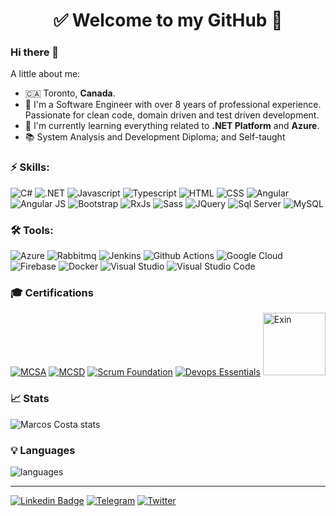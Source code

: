 <h1 align="center"> 
	✅ Welcome to my GitHub 🚀
</h1>

### Hi there 👋


A little about me:

- 🇨🇦  Toronto, **Canada**.
- 🔭  I'm a Software Engineer with over 8 years of professional experience. Passionate for clean code, domain driven and test driven development.
- 🌱  I'm currently learning everything related to **.NET Platform** and **Azure**.
- 📚  System Analysis and Development Diploma; and Self-taught

### ⚡ Skills:
![C#](https://img.shields.io/badge/C%23-239120?style=for-the-badge&logo=c-sharp&logoColor=white&style=plastic) ![.NET](https://img.shields.io/badge/.NET-5C2D91?style=for-the-badge&logo=.net&logoColor=white&style=plastic) ![Javascript](https://img.shields.io/badge/JavaScript-323330?style=for-the-badge&logo=javascript&logoColor=F7DF1E&style=plastic) ![Typescript](https://img.shields.io/badge/TypeScript-007ACC?style=for-the-badge&logo=typescript&logoColor=white&style=plastic) ![HTML](https://img.shields.io/badge/HTML5-E34F26?style=for-the-badge&logo=html5&logoColor=white&style=plastic) ![CSS](https://img.shields.io/badge/CSS3-1572B6?style=for-the-badge&logo=css3&logoColor=white&style=plastic) ![Angular](https://img.shields.io/badge/Angular-DD0031?style=for-the-badge&logo=angular&logoColor=white&style=plastic) ![Angular JS](https://img.shields.io/badge/AngularJS-E23237?style=for-the-badge&logo=angularjs&logoColor=white&style=plastic) ![Bootstrap](https://img.shields.io/badge/Bootstrap-563D7C?style=for-the-badge&logo=bootstrap&logoColor=white&style=plastic) ![RxJs](https://img.shields.io/badge/rxjs-%23B7178C.svg?style=for-the-badge&logo=reactivex&logoColor=white&style=plastic) ![Sass](https://img.shields.io/badge/Sass-CC6699?style=for-the-badge&logo=sass&logoColor=white&style=plastic) ![JQuery](https://img.shields.io/badge/jQuery-0769AD?style=for-the-badge&logo=jquery&logoColor=white&style=plastic) ![Sql Server](https://img.shields.io/badge/Microsoft_SQL_Server-CC2927?style=for-the-badge&logo=microsoft-sql-server&logoColor=white&style=plastic) ![MySQL](https://img.shields.io/badge/MySQL-00000F?style=for-the-badge&logo=mysql&logoColor=white&style=plastic)

### 🛠 Tools:
![Azure](https://img.shields.io/badge/azure-%230072C6.svg?style=for-the-badge&logo=azure-devops&logoColor=white&style=plastic) ![Rabbitmq](https://img.shields.io/badge/rabbitmq-f47b20?style=for-the-badge&logo=rabbitmq&logoColor=white&style=plastic) ![Jenkins](https://img.shields.io/badge/jenkins-%232C5263.svg?style=for-the-badge&logo=jenkins&logoColor=white&style=plastic) ![Github Actions](https://img.shields.io/badge/githubactions-%232671E5.svg?style=for-the-badge&logo=githubactions&logoColor=white&style=plastic) ![Google Cloud](https://img.shields.io/badge/GoogleCloud-%234285F4.svg?style=for-the-badge&logo=google-cloud&logoColor=white&style=plastic) ![Firebase](https://img.shields.io/badge/firebase-%23039BE5.svg?style=for-the-badge&logo=firebase&style=plastic) ![Docker](https://img.shields.io/badge/docker-%230db7ed.svg?style=for-the-badge&logo=docker&logoColor=white&style=plastic) ![Visual Studio](https://img.shields.io/badge/VisualStudio-5C2D91.svg?style=for-the-badge&logo=visual-studio&logoColor=white&style=plastic) ![Visual Studio Code](https://img.shields.io/badge/VisualStudioCode-0078d7.svg?style=for-the-badge&logo=visual-studio-code&logoColor=white&style=plastic)


### 🎓 Certifications

[![MCSA](https://images.credly.com/size/100x100/images/b87c24db-0e54-4f78-8059-eb47675d585d/MCSA-Web_Applications.png)](http://bit.ly/39MoiWq) [![MCSD](https://images.credly.com/size/100x100/images/38ac16bb-aba0-449f-912d-a0112adc5657/MCSD-App_Builder.png)](https://bit.ly/3gLCanA) [![Scrum Foundation](https://images.credly.com/size/100x100/images/c2ddc533-ba6c-464d-a69d-f9f28177176b/CertiProf-Badge-SFPC.png)](https://www.credly.com/badges/cdfe20f7-7ba1-42cd-8883-b1b19b3ded2a) [![Devops Essentials](https://images.credly.com/size/100x100/images/165466d3-37d8-4dcb-821d-cb072cfd2a69/CertiProf-Badge-DEPC.png)](https://www.credly.com/badges/16624e2c-24ee-4e69-a9af-5a220d2ee079) [<img src="https://app.exeed.pro:443/api/Images/BadgeTemplate/3" alt="Exin" width="100"/>](https://bit.ly/2W7uYtX)

### 📈 Stats 
 
![Marcos Costa stats](https://github-readme-stats.vercel.app/api?username=marcoscostadev&theme=cobalt&show_icons=true)

### 💡  Languages 
![languages](https://github-readme-stats.vercel.app/api/top-langs/?username=marcoscostadev&hide=scss&layout=compact&theme=cobalt&title_color=2ED3EA)


<hr>

[![Linkedin Badge](https://img.shields.io/badge/linkedin-%230077B5.svg?style=for-the-badge&logo=linkedin&logoColor=white&style=plastic)](https://www.linkedin.com/in/marcoscostadev/)
[![Telegram](https://img.shields.io/badge/Telegram-2CA5E0?style=for-the-badge&logo=telegram&logoColor=white&style=plastic)](https://t.me/marcoscostadev)
[![Twitter](https://img.shields.io/badge/marcoscostadev-%231DA1F2.svg?style=for-the-badge&logo=Twitter&logoColor=white&style=plastic)](https://twitter.com/MarcosCostaDev)

